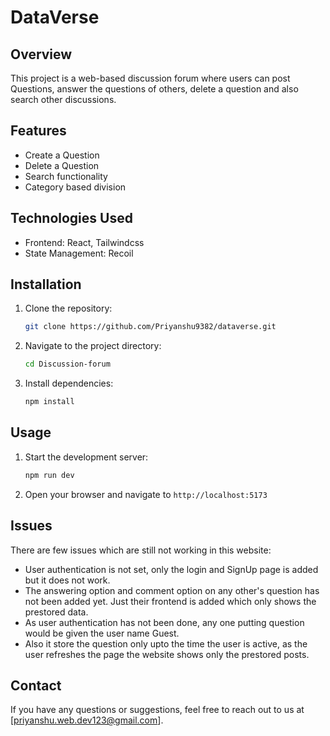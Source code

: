 # DataVerse

## Overview
This project is a web-based discussion forum where users can post Questions, answer the questions of others, delete a question and also search other discussions.

## Features
- Create a Question
- Delete a Question
- Search functionality
- Category based division 
## Technologies Used
- Frontend: React, Tailwindcss
- State Management: Recoil

## Installation
1. Clone the repository:
    ```bash
    git clone https://github.com/Priyanshu9382/dataverse.git
    ```
2. Navigate to the project directory:
    ```bash
    cd Discussion-forum
    ```
3. Install dependencies:
    ```bash
    npm install
    ```

## Usage
1. Start the development server:
    ```bash
    npm run dev
    ```
2. Open your browser and navigate to `http://localhost:5173`

## Issues 
There are few issues which are still not working in this website:
 - User authentication is not set, only the login and SignUp page is added but it does not work.
 - The answering option and comment option on any other's question has not been added yet. Just their frontend is added which only shows the prestored data.
 - As user authentication has not been done, any one putting question would be given the user name Guest.
 - Also it store the question only upto the time the user is active, as the user refreshes the page the website shows only the prestored posts. 

## Contact
If you have any questions or suggestions, feel free to reach out to us at [priyanshu.web.dev123@gmail.com].
